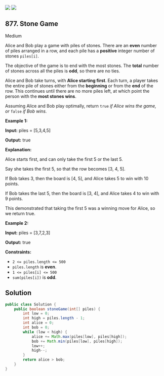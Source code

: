 [![](https://img.shields.io/github/stars/javadev/LeetCode-in-Java?label=Stars&style=flat-square)](https://github.com/javadev/LeetCode-in-Java)
[![](https://img.shields.io/github/forks/javadev/LeetCode-in-Java?label=Fork%20me%20on%20GitHub%20&style=flat-square)](https://github.com/javadev/LeetCode-in-Java/fork)

## 877\. Stone Game

Medium

Alice and Bob play a game with piles of stones. There are an **even** number of piles arranged in a row, and each pile has a **positive** integer number of stones `piles[i]`.

The objective of the game is to end with the most stones. The **total** number of stones across all the piles is **odd**, so there are no ties.

Alice and Bob take turns, with **Alice starting first**. Each turn, a player takes the entire pile of stones either from the **beginning** or from the **end** of the row. This continues until there are no more piles left, at which point the person with the **most stones wins**.

Assuming Alice and Bob play optimally, return `true` _if Alice wins the game, or_ `false` _if Bob wins_.

**Example 1:**

**Input:** piles = [5,3,4,5]

**Output:** true

**Explanation:**

Alice starts first, and can only take the first 5 or the last 5.

Say she takes the first 5, so that the row becomes [3, 4, 5].

If Bob takes 3, then the board is [4, 5], and Alice takes 5 to win with 10 points.

If Bob takes the last 5, then the board is [3, 4], and Alice takes 4 to win with 9 points.

This demonstrated that taking the first 5 was a winning move for Alice, so we return true.

**Example 2:**

**Input:** piles = [3,7,2,3]

**Output:** true

**Constraints:**

*   `2 <= piles.length <= 500`
*   `piles.length` is **even**.
*   `1 <= piles[i] <= 500`
*   `sum(piles[i])` is **odd**.

## Solution

```java
public class Solution {
    public boolean stoneGame(int[] piles) {
        int low = 0;
        int high = piles.length - 1;
        int alice = 0;
        int bob = 0;
        while (low < high) {
            alice += Math.max(piles[low], piles[high]);
            bob += Math.min(piles[low], piles[high]);
            low++;
            high--;
        }
        return alice > bob;
    }
}
```